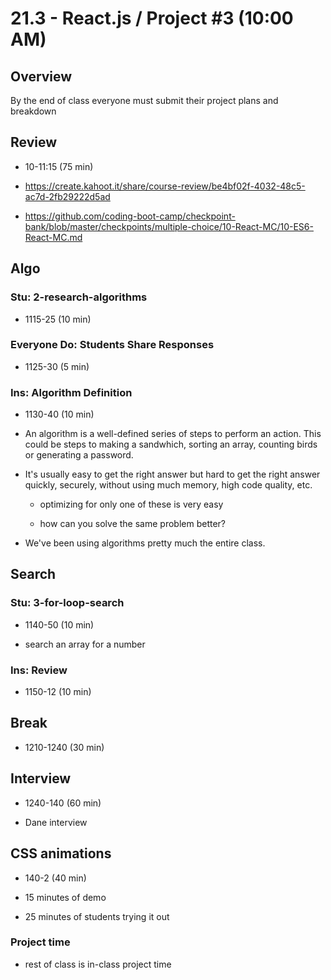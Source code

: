 # 21.3 - React.js / Project #3 (10:00 AM)

## Overview

By the end of class everyone must submit their project plans and breakdown

## Review

- 10-11:15 (75 min)

- https://create.kahoot.it/share/course-review/be4bf02f-4032-48c5-ac7d-2fb29222d5ad

- https://github.com/coding-boot-camp/checkpoint-bank/blob/master/checkpoints/multiple-choice/10-React-MC/10-ES6-React-MC.md

## Algo

### Stu: 2-research-algorithms

- 1115-25 (10 min)

### Everyone Do: Students Share Responses

- 1125-30 (5 min)

### Ins: Algorithm Definition

- 1130-40 (10 min)

- An algorithm is a well-defined series of steps to perform an action. This could be steps to making a sandwhich, sorting an array, counting birds or generating a password.

- It's usually easy to get the right answer but hard to get the right answer quickly, securely, without using much memory, high code quality, etc.

  - optimizing for only one of these is very easy

  - how can you solve the same problem better?

- We've been using algorithms pretty much the entire class.

## Search

### Stu: 3-for-loop-search

- 1140-50 (10 min)

- search an array for a number

### Ins: Review

- 1150-12 (10 min)

## Break

- 1210-1240 (30 min)

## Interview

- 1240-140 (60 min)

- Dane interview

## CSS animations

- 140-2 (40 min)

- 15 minutes of demo

- 25 minutes of students trying it out

### Project time

- rest of class is in-class project time
